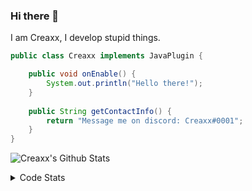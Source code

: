 ### Hi there 👋

I am Creaxx, I develop stupid things. 

```java
public class Creaxx implements JavaPlugin {

    public void onEnable() {
        System.out.println("Hello there!");
    }
    
    public String getContactInfo() {
        return "Message me on discord: Creaxx#0001";
    }
}
```

![Creaxx's Github Stats](https://github-readme-stats.vercel.app/api?username=CreaxxOG&show_icons=true&theme=dark&count_private=true)

<details>
  <summary>Code Stats</summary>

<!--START_SECTION:waka-->
![Code Time](http://img.shields.io/badge/Code%20Time-920%20hrs%2011%20mins-blue)

![Lines of code](https://img.shields.io/badge/From%20Hello%20World%20I%27ve%20Written-2%20Thousand%20lines%20of%20code-blue)

**🐱 My GitHub Data** 

> 🏆 627 Contributions in the Year 2022
 > 
> 📦 231.3 kB Used in GitHub's Storage 
 > 
> 🚫 Not Opted to Hire
 > 
> 📜 3 Public Repositories 
 > 
> 🔑 3 Private Repositories  
 > 
**I'm an Early 🐤** 

```text
🌞 Morning    15 commits     █░░░░░░░░░░░░░░░░░░░░░░░░   3.61% 
🌆 Daytime    195 commits    ███████████░░░░░░░░░░░░░░   46.99% 
🌃 Evening    185 commits    ███████████░░░░░░░░░░░░░░   44.58% 
🌙 Night      20 commits     █░░░░░░░░░░░░░░░░░░░░░░░░   4.82%

```
📅 **I'm Most Productive on Wednesday** 

```text
Monday       51 commits     ███░░░░░░░░░░░░░░░░░░░░░░   12.29% 
Tuesday      67 commits     ████░░░░░░░░░░░░░░░░░░░░░   16.14% 
Wednesday    71 commits     ████░░░░░░░░░░░░░░░░░░░░░   17.11% 
Thursday     51 commits     ███░░░░░░░░░░░░░░░░░░░░░░   12.29% 
Friday       47 commits     ██░░░░░░░░░░░░░░░░░░░░░░░   11.33% 
Saturday     59 commits     ███░░░░░░░░░░░░░░░░░░░░░░   14.22% 
Sunday       69 commits     ████░░░░░░░░░░░░░░░░░░░░░   16.63%

```


📊 **This Week I Spent My Time On** 

```text
💬 Programming Languages: 
Java                     4 hrs 38 mins       █████████████████░░░░░░░░   71.34% 
Kotlin                   1 hr 9 mins         ████░░░░░░░░░░░░░░░░░░░░░   17.82% 
XML                      23 mins             █░░░░░░░░░░░░░░░░░░░░░░░░   5.88% 
GitIgnore file           13 mins             ░░░░░░░░░░░░░░░░░░░░░░░░░   3.48% 
YAML                     4 mins              ░░░░░░░░░░░░░░░░░░░░░░░░░   1.24%

🔥 Editors: 
IntelliJ                 6 hrs 31 mins       █████████████████████████   100.0%

```

**I Mostly Code in Java** 

```text
Java                     6 repos             ███████████████░░░░░░░░░░   60.0% 
Kotlin                   3 repos             ███████░░░░░░░░░░░░░░░░░░   30.0% 
EJS                      1 repo              ██░░░░░░░░░░░░░░░░░░░░░░░   10.0%

```



 Last Updated on 15/10/2022 06:41:44 UTC
<!--END_SECTION:waka-->
</details>
